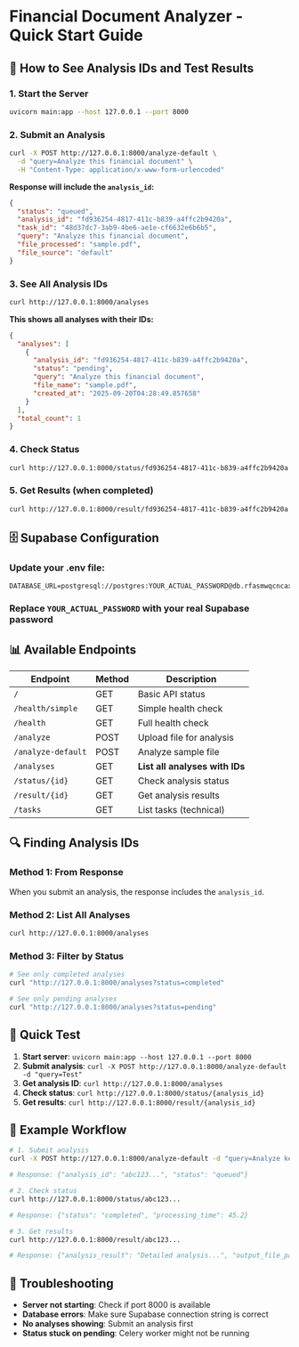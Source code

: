 # Financial Document Analyzer - Quick Start Guide

## 🚀 How to See Analysis IDs and Test Results

### 1. Start the Server
```bash
uvicorn main:app --host 127.0.0.1 --port 8000
```



### 2. Submit an Analysis
```bash
curl -X POST http://127.0.0.1:8000/analyze-default \
  -d "query=Analyze this financial document" \
  -H "Content-Type: application/x-www-form-urlencoded"
```

**Response will include the `analysis_id`:**
```json
{
  "status": "queued",
  "analysis_id": "fd936254-4817-411c-b839-a4ffc2b9420a",
  "task_id": "48d37dc7-3ab9-4be6-ae1e-cf6632e6b6b5",
  "query": "Analyze this financial document",
  "file_processed": "sample.pdf",
  "file_source": "default"
}
```

### 3. See All Analysis IDs
```bash
curl http://127.0.0.1:8000/analyses
```

**This shows all analyses with their IDs:**
```json
{
  "analyses": [
    {
      "analysis_id": "fd936254-4817-411c-b839-a4ffc2b9420a",
      "status": "pending",
      "query": "Analyze this financial document",
      "file_name": "sample.pdf",
      "created_at": "2025-09-20T04:28:49.857658"
    }
  ],
  "total_count": 1
}
```

### 4. Check Status
```bash
curl http://127.0.0.1:8000/status/fd936254-4817-411c-b839-a4ffc2b9420a
```

### 5. Get Results (when completed)
```bash
curl http://127.0.0.1:8000/result/fd936254-4817-411c-b839-a4ffc2b9420a
```

## 🗄️ Supabase Configuration

### Update your .env file:
```env
DATABASE_URL=postgresql://postgres:YOUR_ACTUAL_PASSWORD@db.rfasmwqcncaxplrvgpzu.supabase.co:5432/postgres
```

### Replace `YOUR_ACTUAL_PASSWORD` with your real Supabase password

## 📊 Available Endpoints

| Endpoint | Method | Description |
|----------|--------|-------------|
| `/` | GET | Basic API status |
| `/health/simple` | GET | Simple health check |
| `/health` | GET | Full health check |
| `/analyze` | POST | Upload file for analysis |
| `/analyze-default` | POST | Analyze sample file |
| `/analyses` | GET | **List all analyses with IDs** |
| `/status/{id}` | GET | Check analysis status |
| `/result/{id}` | GET | Get analysis results |
| `/tasks` | GET | List tasks (technical) |

## 🔍 Finding Analysis IDs

### Method 1: From Response
When you submit an analysis, the response includes the `analysis_id`.

### Method 2: List All Analyses
```bash
curl http://127.0.0.1:8000/analyses
```

### Method 3: Filter by Status
```bash
# See only completed analyses
curl "http://127.0.0.1:8000/analyses?status=completed"

# See only pending analyses
curl "http://127.0.0.1:8000/analyses?status=pending"
```

## 🧪 Quick Test

1. **Start server**: `uvicorn main:app --host 127.0.0.1 --port 8000`
2. **Submit analysis**: `curl -X POST http://127.0.0.1:8000/analyze-default -d "query=Test"`
3. **Get analysis ID**: `curl http://127.0.0.1:8000/analyses`
4. **Check status**: `curl http://127.0.0.1:8000/status/{analysis_id}`
5. **Get results**: `curl http://127.0.0.1:8000/result/{analysis_id}`

## 📝 Example Workflow

```bash
# 1. Submit analysis
curl -X POST http://127.0.0.1:8000/analyze-default -d "query=Analyze key financial metrics"

# Response: {"analysis_id": "abc123...", "status": "queued"}

# 2. Check status
curl http://127.0.0.1:8000/status/abc123...

# Response: {"status": "completed", "processing_time": 45.2}

# 3. Get results
curl http://127.0.0.1:8000/result/abc123...

# Response: {"analysis_result": "Detailed analysis...", "output_file_path": "output/..."}
```

## 🐛 Troubleshooting

- **Server not starting**: Check if port 8000 is available
- **Database errors**: Make sure Supabase connection string is correct
- **No analyses showing**: Submit an analysis first
- **Status stuck on pending**: Celery worker might not be running
